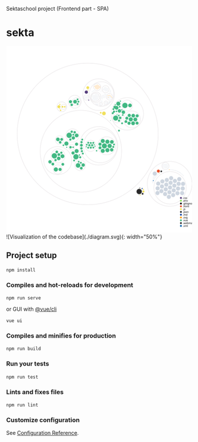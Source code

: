 Sektaschool project (Frontend part - SPA)

# sekta

<img src="./diagram.svg" alt="Visualization of the codebase" height="500">
![Visualization of the codebase](./diagram.svg){: width="50%"}

## Project setup
```
npm install
```

### Compiles and hot-reloads for development
```
npm run serve
```
or GUI with [@vue/cli](https://cli.vuejs.org/guide/)
```
vue ui
```

### Compiles and minifies for production
```
npm run build
```

### Run your tests
```
npm run test
```

### Lints and fixes files
```
npm run lint
```

### Customize configuration
See [Configuration Reference](https://cli.vuejs.org/config/).
